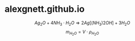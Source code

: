 # alexgnett.github.io
$$ Ag_{2}O + 4NH_{3}\cdot H_{2}O \Rightarrow 2Ag\left[ (NH_{3}){2}OH \right] + 3H_{2}O $$
$$ m_{H_{2}O} =V\cdot \rho_{H_{2}O} $$
